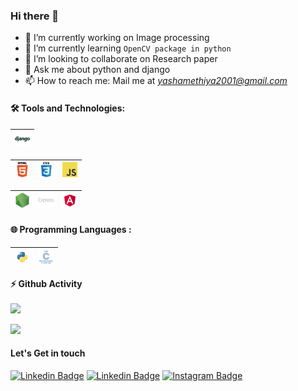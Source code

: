 ### Hi there 👋

- 🔭 I’m currently working on Image processing
- 🌱 I’m currently learning `OpenCV package in python`
- 👯 I’m looking to collaborate on Research paper
- 💬 Ask me about python and django
- 📫 How to reach me: Mail me at *yashamethiya2001@gmail.com*

<h4>🛠️ Tools and Technologies:</h4>

| <img src="https://raw.githubusercontent.com/github/explore/80688e429a7d4ef2fca1e82350fe8e3517d3494d/topics/django/django.png" alt="django logo" width="24"> |
|---|

| <img src="https://raw.githubusercontent.com/github/explore/80688e429a7d4ef2fca1e82350fe8e3517d3494d/topics/html/html.png" alt="html logo" width="24"> | <img src="https://raw.githubusercontent.com/github/explore/80688e429a7d4ef2fca1e82350fe8e3517d3494d/topics/css/css.png" alt="css logo" width="24"> |  <img src="https://raw.githubusercontent.com/github/explore/80688e429a7d4ef2fca1e82350fe8e3517d3494d/topics/javascript/javascript.png" alt="js logo" width="24"> |  
|---|---|---|


| <img src="https://raw.githubusercontent.com/github/explore/80688e429a7d4ef2fca1e82350fe8e3517d3494d/topics/nodejs/nodejs.png" alt="node logo"   width="24"> | <img src="https://raw.githubusercontent.com/github/explore/80688e429a7d4ef2fca1e82350fe8e3517d3494d/topics/express/express.png" alt="express logo" width="24"> | <img src="https://raw.githubusercontent.com/github/explore/80688e429a7d4ef2fca1e82350fe8e3517d3494d/topics/angular/angular.png" alt="angular logo" width="24"> |
|---|---|---|

<h4>🌐 Programming Languages :</h4>

| <img src="https://raw.githubusercontent.com/github/explore/80688e429a7d4ef2fca1e82350fe8e3517d3494d/topics/python/python.png" alt="python logo" width="24"> | <img src="https://raw.githubusercontent.com/github/explore/80688e429a7d4ef2fca1e82350fe8e3517d3494d/topics/c/c.png" alt="c logo" width="24"> |
|---| --- |

<b>⚡ Github Activity</b><br>
  <br />
<a  href="https://github.com/yash-a-18">
<img  height="180em"  src="https://github-readme-stats.vercel.app/api?username=yash-a-18&show_icons=true&theme=midnight-purple"  />
  
<img  height="180em"  src="https://github-readme-stats.vercel.app/api/top-langs/?username=yash-a-18&layout=compact&theme=midnight-purple"  />

</a>

<h4>Let's Get in touch</h4>
<p>

[![Linkedin Badge](https://img.shields.io/badge/-Gmail-3b5998?style=flat-square&logo=Gmail&logoColor=white)](mailto:yashamethiya2001@gmail.com) [![Linkedin Badge](https://img.shields.io/badge/-LinkedIn-0e76a8?style=flat-square&logo=Linkedin&logoColor=white)](https://www.linkedin.com/in/yash-amethiya-0564101b6/) [![Instagram Badge](https://img.shields.io/badge/-Instagram-e4405f?style=flat-square&logo=Instagram&logoColor=white)](https://instagram.com/anonymously_yash)

</p>
